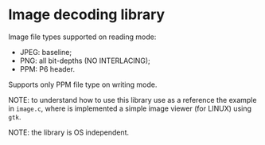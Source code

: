 # Image decoding library

Image file types supported on reading mode: 
- JPEG: baseline;
- PNG: all bit-depths (NO INTERLACING);
- PPM: P6 header.

Supports only PPM file type on writing mode.

NOTE: to understand how to use this library use as a reference the example in `image.c`, where is implemented a simple image viewer (for LINUX) using `gtk`.

NOTE: the library is OS independent.